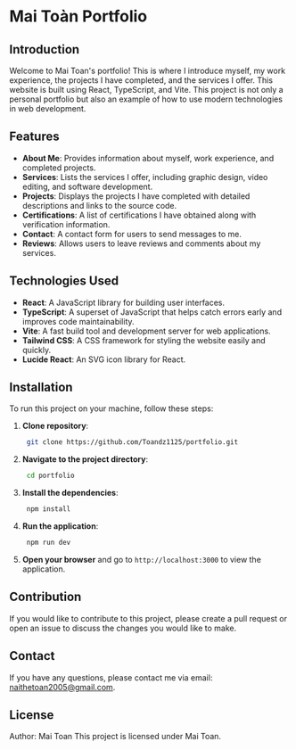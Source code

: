 # Mai Toàn Portfolio

## Introduction

Welcome to Mai Toan's portfolio! This is where I introduce myself, my work experience, the projects I have completed, and the services I offer. This website is built using React, TypeScript, and Vite. This project is not only a personal portfolio but also an example of how to use modern technologies in web development.

## Features

- **About Me**: Provides information about myself, work experience, and completed projects.
- **Services**: Lists the services I offer, including graphic design, video editing, and software development.
- **Projects**: Displays the projects I have completed with detailed descriptions and links to the source code.
- **Certifications**: A list of certifications I have obtained along with verification information.
- **Contact**: A contact form for users to send messages to me.
- **Reviews**: Allows users to leave reviews and comments about my services.

## Technologies Used

- **React**: A JavaScript library for building user interfaces.
- **TypeScript**: A superset of JavaScript that helps catch errors early and improves code maintainability.
- **Vite**: A fast build tool and development server for web applications.
- **Tailwind CSS**: A CSS framework for styling the website easily and quickly.
- **Lucide React**: An SVG icon library for React.

## Installation

To run this project on your machine, follow these steps:

1. **Clone repository**:

   ```bash
    git clone https://github.com/Toandz1125/portfolio.git
2. **Navigate to the project directory**:

   ```bash
    cd portfolio
   ```
3. **Install the dependencies**:

   ```bash
    npm install
   ```
4. **Run the application**:

   ```bash
    npm run dev
   ```
5. **Open your browser** and go to `http://localhost:3000` to view the application.

## Contribution
If you would like to contribute to this project, please create a pull request or open an issue to discuss the changes you would like to make.

## Contact
If you have any questions, please contact me via email: naithetoan2005@gmail.com.

## License
Author: Mai Toan
This project is licensed under Mai Toan.
